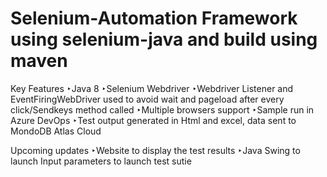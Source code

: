 # Selenium-Automation Framework using selenium-java and build using maven

Key Features
‣Java 8
‣Selenium Webdriver
‣Webdriver Listener and EventFiringWebDriver used to avoid wait and pageload after every click/Sendkeys method called
‣Multiple browsers support
‣Sample run in Azure DevOps
‣Test output generated in Html and excel, data sent to MondoDB Atlas Cloud


Upcoming updates
‣Website to display the test results
‣Java Swing to launch Input parameters to launch test sutie
